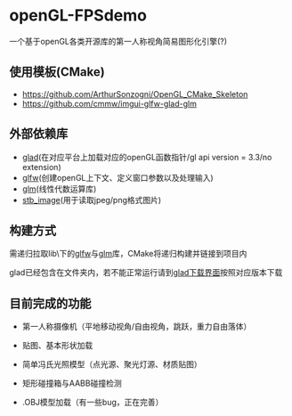 # openGL-FPSdemo

一个基于openGL各类开源库的第一人称视角简易图形化引擎(?)


## 使用模板(CMake)
+ https://github.com/ArthurSonzogni/OpenGL_CMake_Skeleton
+ https://github.com/cmmw/imgui-glfw-glad-glm
## 外部依赖库

+ [glad](https://github.com/Perlmint/glew-cmake/tree/8260c05ee0121094a0dc9a53f610f514659763d6)(在对应平台上加载对应的openGL函数指针/gl api version = 3.3/no extension)
+ [glfw](https://github.com/glfw/glfw/tree/dd8a678a66f1967372e5a5e3deac41ebf65ee127)(创建openGL上下文、定义窗口参数以及处理输入)
+ [glm](https://github.com/g-truc/glm/tree/cc98465e3508535ba8c7f6208df934c156a018dc)(线性代数运算库)
+ [stb_image](https://github.com/nothings/stb/blob/master/stb_image.h)(用于读取jpeg/png格式图片)


## 构建方式

需递归拉取lib\下的[glfw](https://github.com/glfw/glfw/tree/dd8a678a66f1967372e5a5e3deac41ebf65ee127)与[glm](https://github.com/g-truc/glm/tree/cc98465e3508535ba8c7f6208df934c156a018dc)库，CMake将递归构建并链接到项目内

glad已经包含在文件夹内，若不能正常运行请到[glad下载界面](https://glad.dav1d.de/)按照对应版本下载

## 目前完成的功能

+ 第一人称摄像机（平地移动视角/自由视角，跳跃，重力自由落体）

+ 贴图、基本形状加载

+ 简单冯氏光照模型（点光源、聚光灯源、材质贴图）

+ 矩形碰撞箱与AABB碰撞检测

+ .OBJ模型加载（有一些bug，正在完善）

  

